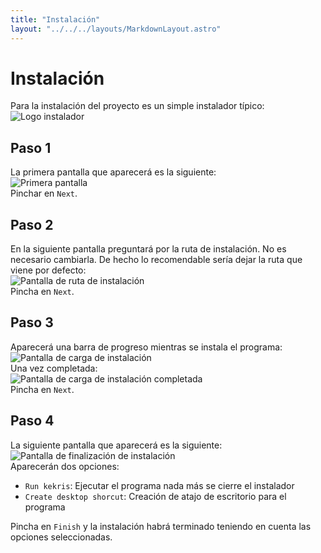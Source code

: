 ```yaml
---
title: "Instalación"
layout: "../../../layouts/MarkdownLayout.astro"
---
```


# Instalación

Para la instalación del proyecto es un simple instalador típico:  
![Logo instalador](/kekris/manual/installation/installer.png)

## Paso 1

La primera pantalla que aparecerá es la siguiente:  
![Primera pantalla](/kekris/manual/installation/first.png)  
Pinchar en `Next`.

## Paso 2

En la siguiente pantalla preguntará por la ruta de instalación. No es necesario cambiarla. De hecho lo recomendable sería dejar la ruta que viene por defecto:  
![Pantalla de ruta de instalación](/kekris/manual/installation/second.png)  
Pincha en `Next`.

## Paso 3

Aparecerá una barra de progreso mientras se instala el programa:
![Pantalla de carga de instalación](/kekris/manual/installation/third.png)  
Una vez completada:  
![Pantalla de carga de instalación completada](/kekris/manual/installation/fourth.png)  
Pincha en `Next`.

## Paso 4

La siguiente pantalla que aparecerá es la siguiente:  
![Pantalla de finalización de instalación](/kekris/manual/installation/fifth.png)  
Aparecerán dos opciones:

- `Run kekris`: Ejecutar el programa nada más se cierre el instalador
- `Create desktop shorcut`: Creación de atajo de escritorio para el programa

Pincha en `Finish` y la instalación habrá terminado teniendo en cuenta las opciones seleccionadas.
